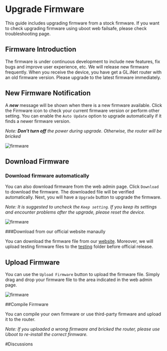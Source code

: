 # Upgrade Firmware

This guide includes upgrading firmware from a stock firmware. If you want to check upgrading firmware using uboot web failsafe, please check troubleshooting page.



## Firmware Introduction
The firmware is under continuous development to include new features, fix bugs and improve user experience, etc. We will release new firmware frequently. When you receive the device, you have get a GL.iNet router with an old firmware version. Please upgrade to the latest firmware immediately.

## New Firmware Notification
A ***new*** message will be shown when there is a new firmware available. Click the Firmware icon to check your current firmware version or perform other setting. You can enable the `Auto Update` option to upgrade automatically if it finds a newer firmware version. 

*Note: **Don't turn off** the power during upgrade. Otherwise, the router will be bricked*

![firmware](https://static.gl-inet.com/docs/en/2.x/setup/src/firmware/firmware.jpg)



## Download Firmware

### Download firmware automatically

You can also download firmware from the web admin page. Click `Download` to download the firmware. The downloaded file will be verified automatically. Next, you will have a `Upgrade` button to upgrade the firmware.

*Note: It is suggested to uncheck the `Keep setting`. If you keep its settings and encounter problems after the upgrade, please reset the device.*

![firmware](https://static.gl-inet.com/docs/en/2.x/setup/src/firmware/firmware1.jpg)

###Download from our official website manaully

You can download the firmware file from our [website](http://www.gl-inet.com/firmware/). Moreover, we will upload testing firmware files to the [testing](http://www.gl-inet.com/firmware/testing/) folder before official release.


## Upload Firmware

You can use the `Upload Firmware` button to upload the firmware file. Simply drag and drop your firmware file to the area indicated in the web admin page.

![firmware](https://static.gl-inet.com/docs/en/2.x/setup/src/firmware/firmware2.jpg)



##Compile Firmware

You can compile your own firmware or use third-party firmware and upload it to the router. 

*Note: If you uploaded a wrong firmware and bricked the router, please use Uboot to re-install the correct firmware.*



#Discussions